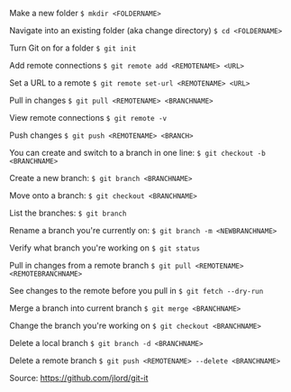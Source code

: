 Make a new folder
```$ mkdir <FOLDERNAME>```

Navigate into an existing folder (aka change directory)
```$ cd <FOLDERNAME>```

Turn Git on for a folder
```$ git init```

Add remote connections
```$ git remote add <REMOTENAME> <URL>```

Set a URL to a remote
```$ git remote set-url <REMOTENAME> <URL>```

Pull in changes
```$ git pull <REMOTENAME> <BRANCHNAME>```

View remote connections
```$ git remote -v```

Push changes
```$ git push <REMOTENAME> <BRANCH>```

You can create and switch to a branch in one line:
```$ git checkout -b <BRANCHNAME>```

Create a new branch:
```$ git branch <BRANCHNAME>```

Move onto a branch:
```$ git checkout <BRANCHNAME>```

List the branches:
```$ git branch```

Rename a branch you're currently on:
```$ git branch -m <NEWBRANCHNAME>```

Verify what branch you're working on
```$ git status```

Pull in changes from a remote branch
```$ git pull <REMOTENAME> <REMOTEBRANCHNAME>```

See changes to the remote before you pull in
```$ git fetch --dry-run```

Merge a branch into current branch
```$ git merge <BRANCHNAME>```

Change the branch you're working on
```$ git checkout <BRANCHNAME>```

Delete a local branch
```$ git branch -d <BRANCHNAME>```

Delete a remote branch
```$ git push <REMOTENAME> --delete <BRANCHNAME>```

Source: https://github.com/jlord/git-it
